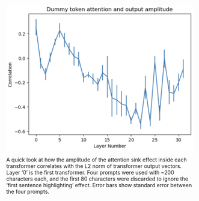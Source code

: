 <img src="/docs/assets/img/Attention-sink-and-output.png" target = "_blank" rel = "noreferrer noopener" alt = "1-layer self similarity" width="500"/>

A quick look at how the amplitude of the attention sink effect inside each transformer correlates with
the L2 norm of transformer output vectors. Layer ‘0’ is the first transformer.  Four prompts were used with ~200 
characters each, and the first 80 characters were discarded to ignore the ‘first sentence highlighting’
effect.  Error bars show standard error between the four prompts.
